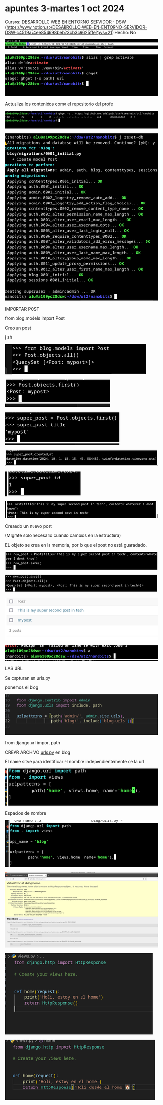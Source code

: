 # apuntes 3-martes 1 oct 2024

Cursos: DESARROLLO WEB EN ENTORNO SERVIDOR - DSW  (https://www.notion.so/DESARROLLO-WEB-EN-ENTORNO-SERVIDOR-DSW-c4519a74ee854698beb23cb3c6625ffe?pvs=21)
Hecho: No

![imagen.png](apuntes%203-martes%201%20oct%202024%20111c98e1579d802383a5dee2392239c7/imagen.png)

![imagen.png](apuntes%203-martes%201%20oct%202024%20111c98e1579d802383a5dee2392239c7/imagen%201.png)

Actualiza los contenidos como el repositorio del profe

![imagen.png](apuntes%203-martes%201%20oct%202024%20111c98e1579d802383a5dee2392239c7/imagen%202.png)

![imagen.png](apuntes%203-martes%201%20oct%202024%20111c98e1579d802383a5dee2392239c7/imagen%203.png)

IMPORTAR POST

from blog.models import Post

Creo un post

j sh

![imagen.png](apuntes%203-martes%201%20oct%202024%20111c98e1579d802383a5dee2392239c7/imagen%204.png)

![imagen.png](apuntes%203-martes%201%20oct%202024%20111c98e1579d802383a5dee2392239c7/imagen%205.png)

![imagen.png](apuntes%203-martes%201%20oct%202024%20111c98e1579d802383a5dee2392239c7/imagen%206.png)

![imagen.png](apuntes%203-martes%201%20oct%202024%20111c98e1579d802383a5dee2392239c7/imagen%207.png)

![imagen.png](apuntes%203-martes%201%20oct%202024%20111c98e1579d802383a5dee2392239c7/imagen%208.png)

![imagen.png](apuntes%203-martes%201%20oct%202024%20111c98e1579d802383a5dee2392239c7/imagen%209.png)

Creando un nuevo post

(MIgrate solo necesario cuando cambios en la estructura)

EL objeto se crea en la memoria, por lo que el post no está guaradado.

![imagen.png](apuntes%203-martes%201%20oct%202024%20111c98e1579d802383a5dee2392239c7/imagen%2010.png)

![imagen.png](apuntes%203-martes%201%20oct%202024%20111c98e1579d802383a5dee2392239c7/imagen%2011.png)

![imagen.png](apuntes%203-martes%201%20oct%202024%20111c98e1579d802383a5dee2392239c7/imagen%2012.png)

![imagen.png](apuntes%203-martes%201%20oct%202024%20111c98e1579d802383a5dee2392239c7/imagen%2013.png)

LAS URL

Se capturan en urls.py

ponemos el blog

![imagen.png](apuntes%203-martes%201%20oct%202024%20111c98e1579d802383a5dee2392239c7/imagen%2014.png)

from django.url import path

CREAR ARCHIVO [urls.py](http://urls.py) en blog

El name sitve para identificar el nombre independientemente de la url

![imagen.png](apuntes%203-martes%201%20oct%202024%20111c98e1579d802383a5dee2392239c7/imagen%2015.png)

Espacios de nombre

![imagen.png](apuntes%203-martes%201%20oct%202024%20111c98e1579d802383a5dee2392239c7/imagen%2016.png)

![imagen.png](apuntes%203-martes%201%20oct%202024%20111c98e1579d802383a5dee2392239c7/imagen%2017.png)

![imagen.png](apuntes%203-martes%201%20oct%202024%20111c98e1579d802383a5dee2392239c7/imagen%2018.png)

![imagen.png](apuntes%203-martes%201%20oct%202024%20111c98e1579d802383a5dee2392239c7/imagen%2019.png)